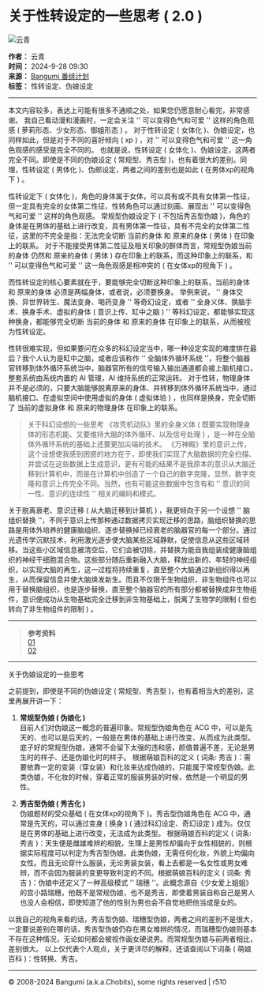 # 关于性转设定的一些思考 ( 2.0 )

![云青](//lain.bgm.tv/pic/user/l/000/77/67/776764.jpg?r=1719505993&hd=1)

**作者：** 云青  
**时间：** 2024-9-28 09:30  
**来源：** [Bangumi 番组计划](https://bangumi.tv/)  
**标签：** 性转设定、伪娘设定  

---

本文内容较多，表达上可能有很多不通顺之处，如果您仍愿意耐心看完，非常感谢。 我自己看动漫和漫画时，一定会关注 '' 可以变得色气和可爱 '' 这样的角色观感 ( 萝莉形态、少女形态、御姐形态 ) 。 对于性转设定 ( 女体化 )、伪娘设定，也同样如此，但是对于不同的喜好倾向 ( xp ) ，对 '' 可以变得色气和可爱 '' 这一角色观感的感受是完全不同的。 也就是说，性转设定 ( 女体化 )、伪娘设定，这两者完全不同。即使是不同的伪娘设定 ( 常规型、秀吉型 )，也有着很大的差别。同理，性转设定 ( 男体化 )、伪郎设定，两者之间的差别也是如此 ( 在男体xp的视角下 ) 。 

性转设定下 ( 女体化 )，角色的身体属于女体，可以具有或不具有女体第一性征，但一定具有完全的女体第二性征，性转角色可以通过刻画、展现出 '' 可以变得色气和可爱 '' 这样的角色观感。 常规型伪娘设定下 ( 不包括秀吉型伪娘 )，角色的身体是在男体的基础上进行改变，具有男体第一性征，具有不完全的女体第二性征，这里的不完全是指：无法完全切断 当前的身体 和 原来的身体 ( 男体 ) 在印象上的联系。 对于不能接受男体第二性征及相关印象的群体而言，常规型伪娘当前的身体 仍然和 原来的身体 ( 男体 ) 存在印象上的联系，而这种印象上的联系，和 '' 可以变得色气和可爱 '' 这一角色观感是相冲突的 ( 在女体xp的视角下 ) 。

而性转设定的核心要素就在于，要能够完全切断这种印象上的联系，当前的身体 和 原来的身体 必须是两幅身体，或者说，必须要换身。 举例来说， '' 身体交换、异世界转生、魔法变身、喝药变身 '' 等奇幻设定，或者 '' 全身义体、换脑手术、换身手术、虚拟的身体 ( 意识上传、缸中之脑 ) '' 等科幻设定，都能够实现这种换身，都能够完全切断 当前的身体 和 原来的身体 在印象上的联系，从而被视为性转设定。

性转很难实现，但如果要问在众多的科幻设定当中，哪一种设定实现的难度排在最后？我个人认为是缸中之脑，或者应该称作 '' 全脑体外循环系统 ''，将整个脑器官转移到体外循环系统当中，脑器官所有的信号输入输出通道都会接上脑机接口，整套系统由系统内置的 AI 管理，AI 维持系统的正常运转。 对于性转，物理身体并不是必须的，只要大脑能够脱离原来的身体、并转移到体外循环系统当中，通过脑机接口、在虚拟空间中使用虚拟的身体 ( 虚拟体验 ) ，也同样是换身，完全切断了 当前的虚拟身体 和 原来的物理身体 在印象上的联系。

> 关于科幻设想的一些思考 《攻壳机动队》里的全身义体 ( 既要实现物理身体的形态机能、又要维持大脑的体外循环、以及信号处理 ) ，是一种在全脑体外循环系统的基础上还要更加尖端的技术。 《万神殿》里的意识上传，这个设想使我感到困惑的地方在于，即使我们实现了大脑数据的完全扫描、并尝试在这些数据上生成意识，更有可能的结果不是我原本的意识从大脑迁移到计算机中，而是在计算机中创造了一个自己的数字克隆，显然，数字克隆和意识上传完全不同。当然，也有可能这些数据中包含有和 '' 意识的同一性、意识的连续性 '' 相关的编码和模式。 

关于脱离衰老、意识迁移 ( 从大脑迁移到计算机 ) ，我更倾向于另一个设想 '' 脑组织替换 ''，不同于意识上传那种通过数据拷贝实现迁移的思路，脑组织替换的思路是用体外培养的健康脑组织、逐步替换掉已经衰老的脑器官的每一个部分。通过光遗传学沉默技术，利用激光逐步使大脑某些区域静默，促使信息从这些区域转移。当这些小区域信息被清空后，它们会被切除，并替换为能自我组装成健康脑组织的神经干细胞混合物。这些部分随后重新融入大脑，释放出新的、年轻的神经组织，以实现大脑的再生，这一过程将持续重复，直至整个大脑通过新组织得以再生，从而保留信息并使大脑焕发新生。而且不仅限于生物组织，非生物组件也可以用于替换脑组织，也是逐步替换，直至整个脑器官的所有部分都被替换成非生物组件，意识便成功从生物基础完全迁移到非生物基础上，脱离了生物学的限制 ( 但也转向了非生物组件的限制 ) 。

---

> **参考资料**  
>  [01](https://coordination-editor-alpha-internal.lateral.io/public/C7RSzsvfjpCkEa0p905au/lKBteGB-rXdeJVFJJICiZ)  
>  [02](https://www.betherapeutics.com/)  

---

关于伪娘设定的一些思考

之前提到，即使是不同的伪娘设定 ( 常规型、秀吉型 )，也有着相当大的差别，这里再展开讲一下：

1. **常规型伪娘 ( 伪娘化 )**  
   目前人们对伪娘这一概念的普遍印象。常规型伪娘角色在 ACG 中，可以是先天的、也可以是后天的，一般是在男体的基础上进行改变、从而成为此类型。底子好的常规型伪娘，通常不会留下太强的违和感，颜值普遍不差，无论是男生时的样子、还是伪娘化时的样子。 根据萌娘百科的定义 ( 词条: 秀吉 )：需要依靠一定的变装（穿女装）和化妆来达成伪娘的，只能属于常规型伪娘。此类伪娘，不化妆的时候，穿着正常的服装男装的时候，依然是一个明显的男性。

2. **秀吉型伪娘 ( 秀吉化 )**  
   伪娘题材的受众基础 ( 在女体xp的视角下 )。秀吉型伪娘角色在 ACG 中，通常是先天的，可以通过变身 ( 换身 ) ( 通过科幻设定、奇幻设定 ) 成为。仅仅是在男体的基础上进行改变，无法成为此类型。 根据萌娘百科的定义 ( 词条: 秀吉 )：天生便是雌雄难辨的相貌，生理上是男性却偏向于女性相貌的，则根据实际程度可以判定为秀吉型伪娘。此类伪娘，无需任何化妆，外貌上均偏向女性。而且无论穿什么服装，无论男装女装，看上去都是一名女性或男女难辨，而不会因为服装的变更导致判定的不同。根据萌娘百科的定义 ( 词条: 秀吉 )：伪娘中还定义了一种高级模式 '' 瑞穗 ''。此概念源自《少女爱上姐姐》的宫小路瑞穗，他既不是常规伪娘，也不是秀吉，即使着男装自称自己是男人也没人会相信，即使知道了他的性别为男也会不自觉地把他当成是女的。

以我自己的视角来看的话，秀吉型伪娘、瑞穗型伪娘，两者之间的差别不是很大，一定要说差别在哪的话，秀吉型伪娘仍存在男女难辨的情况，而瑞穗型伪娘则基本不存在这种情况，无论如何都会被视作画女硬说男。而常规型伪娘与前两者相比，差别很大。 以上仅代表个人观点，关于更详尽的解释，还请查阅以下词条 ( 萌娘百科 )：性转换、秀吉。

---

© 2008-2024 Bangumi (a.k.a.Chobits), some rights reserved | r510
<!-- tcd_original_link https://bangumi.tv/blog/344654 -->
